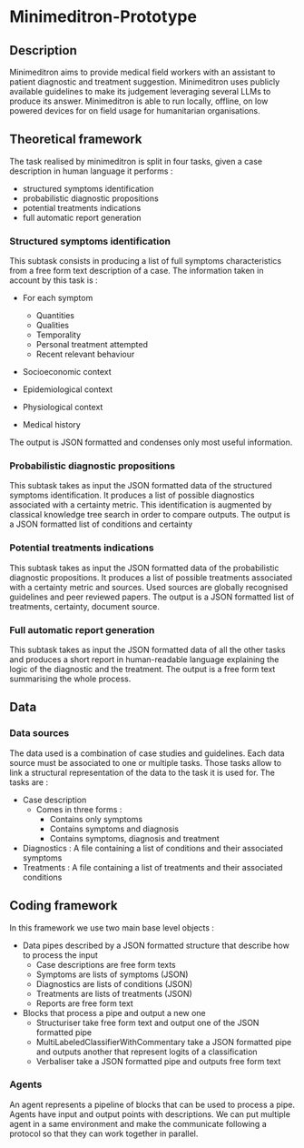 # Minimeditron-Prototype

## Description 
Minimeditron aims to provide medical field workers with an assistant to patient diagnostic and treatment suggestion.
Minimeditron uses publicly available guidelines to make its judgement leveraging several LLMs to produce its answer.
Minimeditron is able to run locally, offline, on low powered devices for on field usage for humanitarian organisations.

## Theoretical framework

The task realised by minimeditron is split in four tasks, given a case description in human language it performs :
-  structured symptoms identification
-  probabilistic diagnostic propositions
-  potential treatments indications
-  full automatic report generation

### Structured symptoms identification

This subtask consists in producing a list of full symptoms characteristics from a free form text description of a case.
The information taken in account by this task is :
- For each symptom
  - Quantities
  - Qualities
  - Temporality
  - Personal treatment attempted
  - Recent relevant behaviour
  
- Socioeconomic context
- Epidemiological context 
- Physiological context
- Medical history

The output is JSON formatted and condenses only most useful information.

### Probabilistic diagnostic propositions

This subtask takes as input the JSON formatted data of the structured symptoms identification.
It produces a list of possible diagnostics associated with a certainty metric. 
This identification is augmented by classical knowledge tree search in order to compare outputs.
The output is a JSON formatted list of conditions and certainty

### Potential treatments indications

This subtask takes as input the JSON formatted data of the probabilistic diagnostic propositions.
It produces a list of possible treatments associated with a certainty metric and sources.
Used sources are globally recognised guidelines and peer reviewed papers. 
The output is a JSON formatted list of treatments, certainty, document source.

### Full automatic report generation

This subtask takes as input the JSON formatted data of all the other tasks and produces a short report in human-readable
language explaining the logic of the diagnostic and the treatment.
The output is a free form text summarising the whole process.

## Data

### Data sources

The data used is a combination of case studies and guidelines. Each data source must be associated to one or multiple tasks.
Those tasks allow to link a structural representation of the data to the task it is used for.
The tasks are :
- Case description 
  - Comes in three forms : 
    - Contains only symptoms
    - Contains symptoms and diagnosis
    - Contains symptoms, diagnosis and treatment
- Diagnostics : A file containing a list of conditions and their associated symptoms
- Treatments : A file containing a list of treatments and their associated conditions


## Coding framework

In this framework we use two main base level objects :
- Data pipes described by a JSON formatted structure that describe how to process the input
  - Case descriptions are free form texts
  - Symptoms are lists of symptoms (JSON)
  - Diagnostics are lists of conditions (JSON)
  - Treatments are lists of treatments (JSON)
  - Reports are free form text
- Blocks that process a pipe and output a new one
  - Structuriser take free form text and output one of the JSON formatted pipe
  - MultiLabeledClassifierWithCommentary take a JSON formatted pipe and outputs another that represent logits of a classification
  - Verbaliser take a JSON formatted pipe and outputs free form text

### Agents

An agent represents a pipeline of blocks that can be used to process a pipe. Agents have input and output points with descriptions.
We can put multiple agent in a same environment and make the communicate following a protocol so that they can work together in parallel.